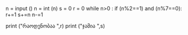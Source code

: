 
n = input ()
n = int (n)
s = 0
r = 0
while n>0 :
    if (n%2==1) and (n%7==0):
        r+=1
        s+=n
    n-=1

 print ("რაოდენობაა ",r)
print ("ჯამია ",s)

